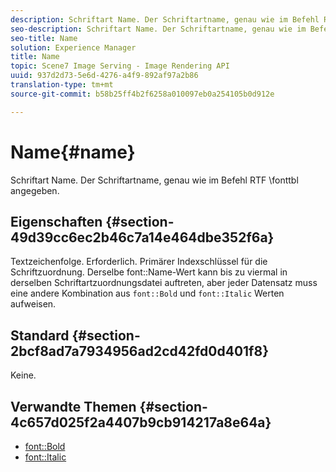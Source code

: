 ```yaml
---
description: Schriftart Name. Der Schriftartname, genau wie im Befehl RTF \fonttbl angegeben.
seo-description: Schriftart Name. Der Schriftartname, genau wie im Befehl RTF \fonttbl angegeben.
seo-title: Name
solution: Experience Manager
title: Name
topic: Scene7 Image Serving - Image Rendering API
uuid: 937d2d73-5e6d-4276-a4f9-892af97a2b86
translation-type: tm+mt
source-git-commit: b58b25ff4b2f6258a010097eb0a254105b0d912e

---
```



# Name{#name}

Schriftart Name. Der Schriftartname, genau wie im Befehl RTF \fonttbl angegeben.

## Eigenschaften {#section-49d39cc6ec2b46c7a14e464dbe352f6a}

Textzeichenfolge. Erforderlich. Primärer Indexschlüssel für die Schriftzuordnung. Derselbe font::Name-Wert kann bis zu viermal in derselben Schriftartzuordnungsdatei auftreten, aber jeder Datensatz muss eine andere Kombination aus `font::Bold` und `font::Italic` Werten aufweisen.

## Standard {#section-2bcf8ad7a7934956ad2cd42fd0d401f8}

Keine.

## Verwandte Themen {#section-4c657d025f2a4407b9cb914217a8e64a}

* [font::Bold](r-bold-font.md#reference_F7B017EF67574A29ABFC3954AB64159C)
* [font::Italic](r-italic-font.md#reference_DC04A532B34A41AF81B0B9644ACFAAD6)
